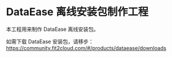 # DataEase 离线安装包制作工程

本工程用来制作 DataEase 离线安装包。

如需下载 DataEase 安装包，请移步：https://community.fit2cloud.com/#/products/dataease/downloads
